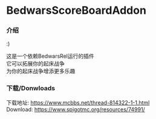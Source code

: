 # BedwarsScoreBoardAddon

### 介绍

:)

这是一个依赖BedwarsRel运行的插件  
它可以拓展你的起床战争  
为你的起床战争增添更多乐趣  


### 下载/Donwloads

下载地址: https://www.mcbbs.net/thread-814322-1-1.html  
Download: https://www.spigotmc.org/resources/74991/
